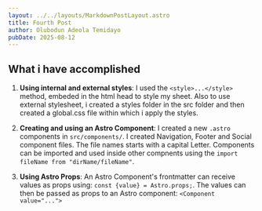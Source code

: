 ```yaml
---
layout: ../../layouts/MarkdownPostLayout.astro
title: Fourth Post
author: Olubodun Adeola Temidayo
pubDate: 2025-08-12
---
```



## What i have accomplished

1. **Using internal and external styles**:
I used the `<style>...</style>` method, embeded in the html head to style my sheet. Also to use external stylesheet, i created a styles folder in the src folder and then created a global.css file within which i apply the styles.

2. **Creating and using an Astro Component**: I created a new `.astro` components in `src/components/`. I created Navigation, Footer and Social component files. The file names starts with a capital Letter. Components can be imported and used inside other compnents using the `import fileName from "dirName/fileName"`.

3. **Using Astro Props**: An Astro Component's frontmatter can receive values as props using:  `const {value} = Astro.props;`.
The values can then be passed as props to an Astro component:  `<Component value="...">`